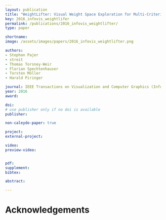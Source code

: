 ```yaml
---
layout: publication
title: "WeightLifter: Visual Weight Space Exploration for Multi-Criteria Decision Making"
key: 2016_infovis_weightlifer
permalink: /publications/2016_infovis_weightlifter/
type: paper

shortname:
image: /assets/images/papers/2016_infovis_weightlifter.png

authors:
- Stephan Pajer
- streit
- Thomas Torsney-Weir
- Florian Spechtenhauser
- Torsten Möller
- Harald Piringer

journal: IEEE Transactions on Visualization and Computer Graphics (InfoVis'16) (to appear)
year: 2016
award:

doi: 
# use publisher only if no doi is available
publisher:

non-caleydo-paper: true

project: 
external-project: 

video: 
preview-video:


pdf: 
supplement:
bibtex:

abstract: 

---
```


# Acknowledgements
